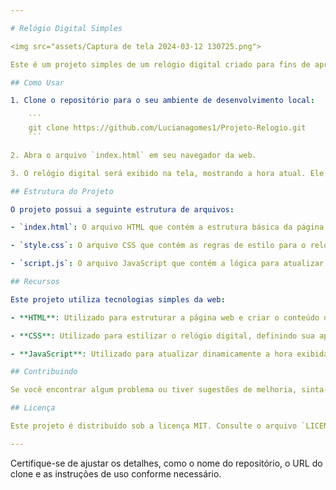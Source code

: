```yaml
---

# Relógio Digital Simples

<img src="assets/Captura de tela 2024-03-12 130725.png">

Este é um projeto simples de um relógio digital criado para fins de aprendizado e prática em JavaScript. O relógio exibe a hora atual em um formato digital simples, utilizando HTML para estrutura, CSS para estilização e JavaScript para a lógica de atualização do tempo.

## Como Usar

1. Clone o repositório para o seu ambiente de desenvolvimento local:

    ```
    git clone https://github.com/Lucianagomes1/Projeto-Relogio.git
    ```

2. Abra o arquivo `index.html` em seu navegador da web.

3. O relógio digital será exibido na tela, mostrando a hora atual. Ele será atualizado automaticamente a cada segundo.

## Estrutura do Projeto

O projeto possui a seguinte estrutura de arquivos:

- `index.html`: O arquivo HTML que contém a estrutura básica da página e importa os estilos CSS e os scripts JavaScript necessários.

- `style.css`: O arquivo CSS que contém as regras de estilo para o relógio digital, definindo o posicionamento, tamanho, cor, etc.

- `script.js`: O arquivo JavaScript que contém a lógica para atualizar o tempo exibido no relógio digital.

## Recursos

Este projeto utiliza tecnologias simples da web:

- **HTML**: Utilizado para estruturar a página web e criar o conteúdo do relógio.

- **CSS**: Utilizado para estilizar o relógio digital, definindo sua aparência e layout.

- **JavaScript**: Utilizado para atualizar dinamicamente a hora exibida no relógio, garantindo que ele mostre sempre o tempo atualizado.

## Contribuindo

Se você encontrar algum problema ou tiver sugestões de melhoria, sinta-se à vontade para abrir uma issue neste repositório ou fazer um pull request com suas alterações.

## Licença

Este projeto é distribuído sob a licença MIT. Consulte o arquivo `LICENSE` para obter mais informações.

---
```


Certifique-se de ajustar os detalhes, como o nome do repositório, o URL do clone e as instruções de uso conforme necessário.
